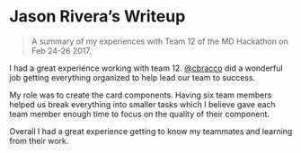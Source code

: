 # Jason Rivera’s Writeup

> A summary of my experiences with Team 12 of the MD Hackathon on Feb 24-26 2017.

I had a great experience working with team 12. [@cbracco](http://github.com/cbracco) did a wonderful job getting everything organized to help lead our team to success.

My role was to create the card components. Having six team
members helped us break everything into smaller tasks which I believe gave each team member enough time to focus on the quality of their component.

Overall I had a great experience getting to know my teammates and learning from their work.

